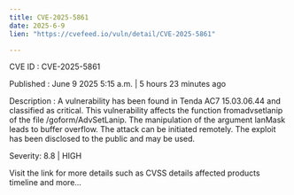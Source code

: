 ```yaml
---
title: CVE-2025-5861
date: 2025-6-9
lien: "https://cvefeed.io/vuln/detail/CVE-2025-5861"

---
```


CVE ID : CVE-2025-5861

Published :  June 9
2025
5:15 a.m. | 5 hours
23 minutes ago

Description : A vulnerability has been found in Tenda AC7 15.03.06.44 and classified as critical. This vulnerability affects the function fromadvsetlanip of the file /goform/AdvSetLanip. The manipulation of the argument lanMask leads to buffer overflow. The attack can be initiated remotely. The exploit has been disclosed to the public and may be used.

Severity: 8.8 | HIGH

Visit the link for more details
such as CVSS details
affected products
timeline
and more...
